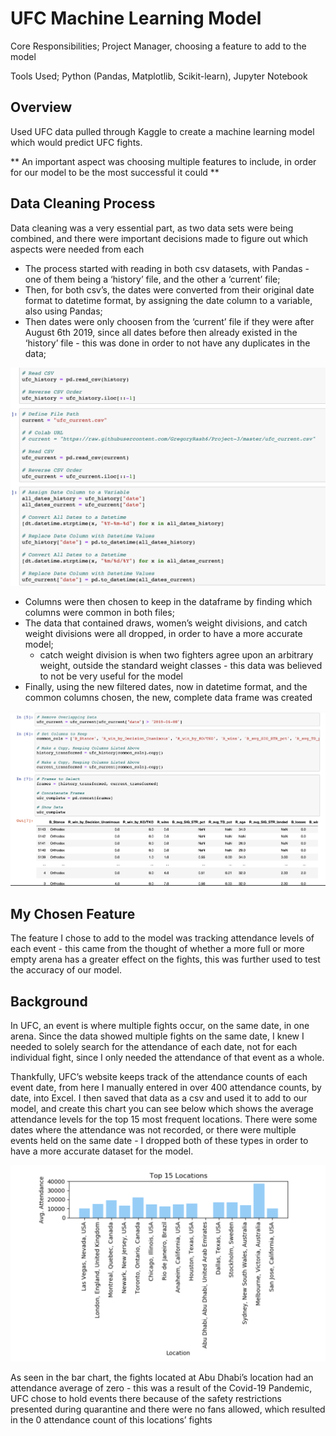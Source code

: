 # UFC Machine Learning Model 

Core Responsibilities; Project Manager, choosing a feature to add to the model 

Tools Used; Python (Pandas, Matplotlib, Scikit-learn), Jupyter Notebook


## Overview
Used UFC data pulled through Kaggle to create a machine learning model which would predict UFC fights.

** An important aspect was choosing multiple features to include, in order for our model to be the most successful it could ** 

## Data Cleaning Process 
Data cleaning was a very essential part, as two data sets were being combined, and there were important decisions made to figure out which aspects were needed from each  

* The process started with reading in both csv datasets, with Pandas - one of them being a ‘history’ file, and the other a ‘current’ file;
* Then, for both csv’s, the dates were converted from their original date format to datetime format, by assigning the date column to a variable, also using Pandas;
* Then dates were only choosen from the ‘current’ file if they were after August 6th 2019, since all dates before then already existed in the ‘history’ file - this was done in order to not have any duplicates in the data;


![clean1.png](clean1.png)


* Columns were then chosen to keep in the dataframe by finding which columns were common in both files;
* The data that contained draws, women’s weight divisions, and catch weight divisions were all dropped, in order to have a more accurate model; 
    * catch weight division is when two fighters agree upon an arbitrary weight, outside the standard weight classes - this data was believed to not be very useful for the model  
* Finally, using the new filtered dates, now in datetime format, and the common columns chosen, the new, complete data frame was created


![clean2.png](clean2.png)


## My Chosen Feature
The feature I chose to add to the model was tracking attendance levels of each event - this came from the thought of whether a more full or more empty arena has a greater effect on the fights, this was further used to test the accuracy of our model.

## Background
In UFC, an event is where multiple fights occur, on the same date, in one arena. Since the data showed multiple fights on the same date, I knew I needed to solely search for the attendance of each date, not for each individual fight, since I only needed the attendance of that event as a whole.

Thankfully, UFC’s website keeps track of the attendance counts of each event date, from here I manually entered in over 400 attendance counts, by date, into Excel.
I then saved that data as a csv and used it to add to our model, and create this chart you can see below which shows the average attendance levels for the top 15 most frequent locations. There were some dates where the attendance was not recorded, or there were multiple events held on the same date - I dropped both of these types in order to have a more accurate dataset for the model.


![feature_pic.png](feature_pic.png)

As seen in the bar chart, the fights located at Abu Dhabi’s location had an attendance average of zero - this was a result of the Covid-19 Pandemic, UFC chose to hold events there because of the safety restrictions presented during quarantine and there were no fans allowed, which resulted in the 0 attendance count of this locations’ fights 
